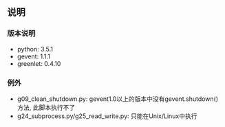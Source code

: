 ## 说明

### 版本说明
- python: 3.5.1
- gevent: 1.1.1
- greenlet: 0.4.10

### 例外

- g09_clean_shutdown.py: gevent1.0以上的版本中没有gevent.shutdown()方法, 此脚本执行不了
- g24_subprocess.py/g25_read_write.py: 只能在Unix/Linux中执行
